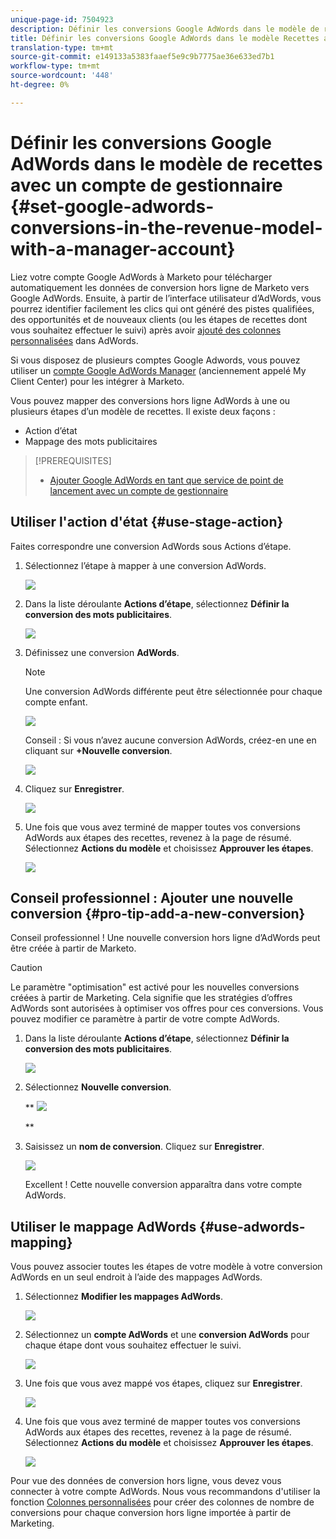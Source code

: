 ```yaml
---
unique-page-id: 7504923
description: Définir les conversions Google AdWords dans le modèle de recettes avec un compte de gestionnaire - Documents marketing - Documentation du produit
title: Définir les conversions Google AdWords dans le modèle Recettes avec un compte de gestionnaire
translation-type: tm+mt
source-git-commit: e149133a5383faaef5e9c9b7775ae36e633ed7b1
workflow-type: tm+mt
source-wordcount: '448'
ht-degree: 0%

---
```



# Définir les conversions Google AdWords dans le modèle de recettes avec un compte de gestionnaire {#set-google-adwords-conversions-in-the-revenue-model-with-a-manager-account}

Liez votre compte Google AdWords à Marketo pour télécharger automatiquement les données de conversion hors ligne de Marketo vers Google AdWords. Ensuite, à partir de l’interface utilisateur d’AdWords, vous pourrez identifier facilement les clics qui ont généré des pistes qualifiées, des opportunités et de nouveaux clients (ou les étapes de recettes dont vous souhaitez effectuer le suivi) après avoir [ajouté des colonnes personnalisées](https://support.google.com/adwords/answer/3073556) dans AdWords.

Si vous disposez de plusieurs comptes Google Adwords, vous pouvez utiliser un [compte Google AdWords Manager](https://www.google.com/adwords/manager-accounts/) (anciennement appelé My Client Center) pour les intégrer à Marketo.

Vous pouvez mapper des conversions hors ligne AdWords à une ou plusieurs étapes d’un modèle de recettes. Il existe deux façons :

* Action d’état
* Mappage des mots publicitaires

>[!PREREQUISITES]
>
>* [Ajouter Google AdWords en tant que service de point de lancement avec un compte de gestionnaire](../../../../product-docs/administration/additional-integrations/add-google-adwords-as-a-launchpoint-service-with-a-manager-account.md)

>



## Utiliser l&#39;action d&#39;état {#use-stage-action}

Faites correspondre une conversion AdWords sous Actions d’étape.

1. Sélectionnez l’étape à mapper à une conversion AdWords.

   ![](assets/image2015-2-26-16-3a40-3a2.png)

1. Dans la liste déroulante **Actions d’étape**, sélectionnez **Définir la conversion des mots publicitaires**.

   ![](assets/image2015-2-26-16-3a52-3a24.png)

1. Définissez une conversion **AdWords**.

   >[!NOTE]
   >
   >Une conversion AdWords différente peut être sélectionnée pour chaque compte enfant.

   ![](assets/image2015-3-27-17-3a16-3a37.png)

   Conseil : Si vous n’avez aucune conversion AdWords, créez-en une en cliquant sur **+Nouvelle conversion**.

   ![](assets/image2015-3-27-17-3a18-3a58.png)

1. Cliquez sur **Enregistrer**.

   ![](assets/image2015-3-27-17-3a21-3a15.png)

1. Une fois que vous avez terminé de mapper toutes vos conversions AdWords aux étapes des recettes, revenez à la page de résumé. Sélectionnez **Actions du modèle** et choisissez **Approuver les étapes**.

   ![](assets/image2015-2-27-12-3a20-3a20.png)

## Conseil professionnel : Ajouter une nouvelle conversion {#pro-tip-add-a-new-conversion}

Conseil professionnel ! Une nouvelle conversion hors ligne d’AdWords peut être créée à partir de Marketo.

>[!CAUTION]
>
>Le paramètre &quot;optimisation&quot; est activé pour les nouvelles conversions créées à partir de Marketing. Cela signifie que les stratégies d’offres AdWords sont autorisées à optimiser vos offres pour ces conversions. Vous pouvez modifier ce paramètre à partir de votre compte AdWords.

1. Dans la liste déroulante **Actions d’étape**, sélectionnez **Définir la conversion des mots publicitaires**.

   ![](assets/image2015-2-26-16-3a52-3a24.png)

1. Sélectionnez **Nouvelle conversion**.

   ** ![](assets/image2015-3-27-17-3a23-3a13.png)

   **

1. Saisissez un **nom de conversion**. Cliquez sur **Enregistrer**.

   ![](assets/image2015-3-27-17-3a24-3a49.png)

   Excellent ! Cette nouvelle conversion apparaîtra dans votre compte AdWords.

## Utiliser le mappage AdWords {#use-adwords-mapping}

Vous pouvez associer toutes les étapes de votre modèle à votre conversion AdWords en un seul endroit à l’aide des mappages AdWords.

1. Sélectionnez **Modifier les mappages AdWords**.

   ![](assets/image2015-2-26-17-3a3-3a29.png)

1. Sélectionnez un **compte AdWords** et une **conversion AdWords** pour chaque étape dont vous souhaitez effectuer le suivi.

   ![](assets/image2015-3-27-17-3a30-3a15.png)

1. Une fois que vous avez mappé vos étapes, cliquez sur **Enregistrer**.

   ![](assets/image2015-3-27-17-3a30-3a48.png)

1. Une fois que vous avez terminé de mapper toutes vos conversions AdWords aux étapes des recettes, revenez à la page de résumé. Sélectionnez **Actions du modèle** et choisissez **Approuver les étapes**.

   ![](assets/image2015-2-27-12-3a20-3a20.png)

Pour vue des données de conversion hors ligne, vous devez vous connecter à votre compte AdWords. Nous vous recommandons d&#39;utiliser la fonction [Colonnes personnalisées](https://support.google.com/adwords/answer/3073556) pour créer des colonnes de nombre de conversions pour chaque conversion hors ligne importée à partir de Marketing.
